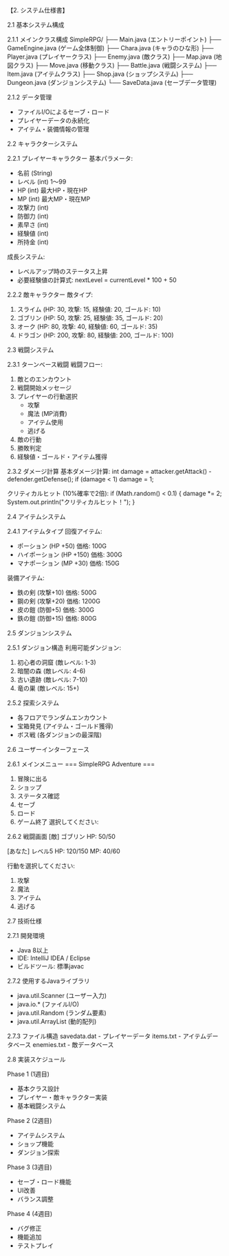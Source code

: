 【2. システム仕様書】

2.1 基本システム構成

2.1.1 メインクラス構成
SimpleRPG/
├── Main.java (エントリーポイント)
├── GameEngine.java (ゲーム全体制御)
├── Chara.java (キャラのひな形)
├── Player.java (プレイヤークラス)
├── Enemy.java (敵クラス)
├── Map.java (地図クラス)
├── Move.java (移動クラス)
├── Battle.java (戦闘システム)
├── Item.java (アイテムクラス)
├── Shop.java (ショップシステム)
├── Dungeon.java (ダンジョンシステム)
└── SaveData.java (セーブデータ管理)

2.1.2 データ管理
- ファイルI/Oによるセーブ・ロード
- プレイヤーデータの永続化
- アイテム・装備情報の管理

2.2 キャラクターシステム

2.2.1 プレイヤーキャラクター
基本パラメータ:
- 名前 (String)
- レベル (int) 1〜99
- HP (int) 最大HP・現在HP
- MP (int) 最大MP・現在MP
- 攻撃力 (int)
- 防御力 (int)
- 素早さ (int)
- 経験値 (int)
- 所持金 (int)

成長システム:
- レベルアップ時のステータス上昇
- 必要経験値の計算式: nextLevel = currentLevel * 100 + 50

2.2.2 敵キャラクター
敵タイプ:
1. スライム (HP: 30, 攻撃: 15, 経験値: 20, ゴールド: 10)
2. ゴブリン (HP: 50, 攻撃: 25, 経験値: 35, ゴールド: 20)
3. オーク (HP: 80, 攻撃: 40, 経験値: 60, ゴールド: 35)
4. ドラゴン (HP: 200, 攻撃: 80, 経験値: 200, ゴールド: 100)

2.3 戦闘システム

2.3.1 ターンベース戦闘
戦闘フロー:
1. 敵とのエンカウント
2. 戦闘開始メッセージ
3. プレイヤーの行動選択
   - 攻撃
   - 魔法 (MP消費)
   - アイテム使用
   - 逃げる
4. 敵の行動
5. 勝敗判定
6. 経験値・ゴールド・アイテム獲得

2.3.2 ダメージ計算
基本ダメージ計算:
int damage = attacker.getAttack() - defender.getDefense();
if (damage < 1) damage = 1;

クリティカルヒット (10%確率で2倍):
if (Math.random() < 0.1) {
    damage *= 2;
    System.out.println("クリティカルヒット！");
}

2.4 アイテムシステム

2.4.1 アイテムタイプ
回復アイテム:
- ポーション (HP +50) 価格: 100G
- ハイポーション (HP +150) 価格: 300G
- マナポーション (MP +30) 価格: 150G

装備アイテム:
- 鉄の剣 (攻撃+10) 価格: 500G
- 鋼の剣 (攻撃+20) 価格: 1200G
- 皮の鎧 (防御+5) 価格: 300G
- 鉄の鎧 (防御+15) 価格: 800G

2.5 ダンジョンシステム

2.5.1 ダンジョン構造
利用可能ダンジョン:
1. 初心者の洞窟 (敵レベル: 1-3)
2. 暗闇の森 (敵レベル: 4-6)
3. 古い遺跡 (敵レベル: 7-10)
4. 竜の巣 (敵レベル: 15+)

2.5.2 探索システム
- 各フロアでランダムエンカウント
- 宝箱発見 (アイテム・ゴールド獲得)
- ボス戦 (各ダンジョンの最深階)

2.6 ユーザーインターフェース

2.6.1 メインメニュー
=== SimpleRPG Adventure ===
1. 冒険に出る
2. ショップ
3. ステータス確認
4. セーブ
5. ロード
6. ゲーム終了
選択してください:

2.6.2 戦闘画面
[敵] ゴブリン HP: 50/50

[あなた] レベル5 HP: 120/150 MP: 40/60

行動を選択してください:
1. 攻撃
2. 魔法
3. アイテム
4. 逃げる

2.7 技術仕様

2.7.1 開発環境
- Java 8以上
- IDE: IntelliJ IDEA / Eclipse
- ビルドツール: 標準javac

2.7.2 使用するJavaライブラリ
- java.util.Scanner (ユーザー入力)
- java.io.* (ファイルI/O)
- java.util.Random (ランダム要素)
- java.util.ArrayList (動的配列)

2.7.3 ファイル構造
savedata.dat - プレイヤーデータ
items.txt - アイテムデータベース
enemies.txt - 敵データベース

2.8 実装スケジュール

Phase 1 (1週目)
- 基本クラス設計
- プレイヤー・敵キャラクター実装
- 基本戦闘システム

Phase 2 (2週目)
- アイテムシステム
- ショップ機能
- ダンジョン探索

Phase 3 (3週目)
- セーブ・ロード機能
- UI改善
- バランス調整

Phase 4 (4週目)
- バグ修正
- 機能追加
- テストプレイ